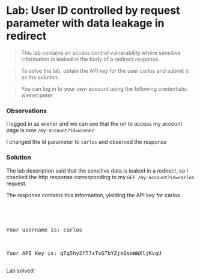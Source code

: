 # Lab: User ID controlled by request parameter with data leakage in redirect

>This lab contains an access control vulnerability where sensitive information is leaked in the body of a redirect response.

>To solve the lab, obtain the API key for the user carlos and submit it as the solution.

>You can log in to your own account using the following credentials: wiener:peter

### Observations
I logged in as wiener and we can see that the url to access my account page is now `/my-account?id=wiener`

I changed the id parameter to `carlos` and observed the response

### Solution
The lab description said that the sensitive data is leaked in a redirect, so I checked the http response corresponding to my `GET /my-account?id=carlos` request.

The response contains this information, yielding the API key for carlos

<pre>
                   <div id=account-content>
                        <p>Your username is: carlos</p>
                        <div>Your API Key is: qTq5hy2fT7xTvGTbYZjkQsnWWXljKvgU</div>
</pre>

Lab solved!
